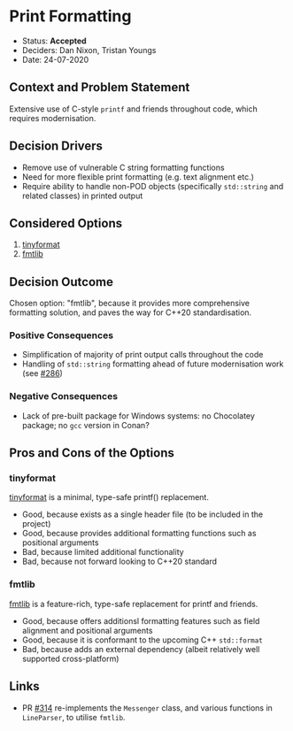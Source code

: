 # Print Formatting

- Status: **Accepted**
- Deciders: Dan Nixon, Tristan Youngs
- Date: 24-07-2020

## Context and Problem Statement

Extensive use of C-style `printf` and friends throughout code, which requires modernisation.

## Decision Drivers

- Remove use of vulnerable C string formatting functions
- Need for more flexible print formatting (e.g. text alignment etc.)
- Require ability to handle non-POD objects (specifically `std::string` and related classes) in printed output

## Considered Options

1. [tinyformat](https://github.com/c42f/tinyformat)
2. [fmtlib](https://github.com/fmtlib/fmt)

## Decision Outcome

Chosen option: "fmtlib", because it provides more comprehensive formatting solution, and paves the way for C++20 standardisation.

### Positive Consequences

- Simplification of majority of print output calls throughout the code
- Handling of `std::string` formatting ahead of future modernisation work (see [#286](https://github.com/projectdissolve/dissolve/issues/286))

### Negative Consequences

- Lack of pre-built package for Windows systems: no Chocolatey package; no `gcc` version in Conan?

## Pros and Cons of the Options

### tinyformat

[tinyformat](https://github.com/c42f/tinyformat) is a minimal, type-safe printf() replacement.

- Good, because exists as a single header file (to be included in the project)
- Good, because provides additional formatting functions such as positional arguments
- Bad, because limited additional functionality
- Bad, because not forward looking to C++20 standard

### fmtlib

[fmtlib](https://github.com/fmtlib/fmt) is a feature-rich, type-safe replacement for printf and friends.

- Good, because offers additionsl formatting features such as field alignment and positional arguments
- Good, because it is conformant to the upcoming C++ `std::format`
- Bad, because adds an external dependency (albeit relatively well supported cross-platform)

## Links

- PR [#314](https://github.com/projectdissolve/dissolve/pull/314) re-implements the `Messenger` class, and various functions in `LineParser`, to utilise `fmtlib`.

